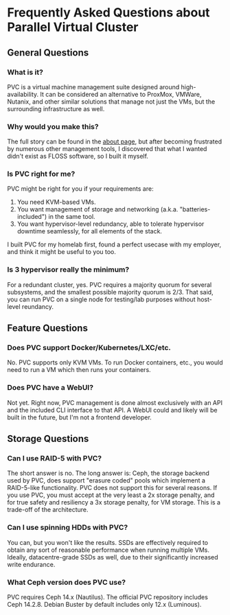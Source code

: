 # Frequently Asked Questions about Parallel Virtual Cluster

## General Questions

### What is it?

PVC is a virtual machine management suite designed around high-availability. It can be considered an alternative to ProxMox, VMWare, Nutanix, and other similar solutions that manage not just the VMs, but the surrounding infrastructure as well.

### Why would you make this?

The full story can be found in the [about page](https://parallelvirtualcluster.readthedocs.io/en/latest/about), but after becoming frustrated by numerous other management tools, I discovered that what I wanted didn't exist as FLOSS software, so I built it myself.

### Is PVC right for me?

PVC might be right for you if your requirements are:

1. You need KVM-based VMs.
2. You want management of storage and networking (a.k.a. "batteries-included") in the same tool.
3. You want hypervisor-level redundancy, able to tolerate hypervisor downtime seamlessly, for all elements of the stack.

I built PVC for my homelab first, found a perfect usecase with my employer, and think it might be useful to you too.

### Is 3 hypervisor really the minimum?

For a redundant cluster, yes. PVC requires a majority quorum for several subsystems, and the smallest possible majority quorum is 2/3. That said, you can run PVC on a single node for testing/lab purposes without host-level reundancy.

## Feature Questions

### Does PVC support Docker/Kubernetes/LXC/etc.

No. PVC supports only KVM VMs. To run Docker containers, etc., you would need to run a VM which then runs your containers.

### Does PVC have a WebUI?

Not yet. Right now, PVC management is done almost exclusively with an API and the included CLI interface to that API. A WebUI could and likely will be built in the future, but I'm not a frontend developer.

## Storage Questions

### Can I use RAID-5 with PVC?

The short answer is no. The long answer is: Ceph, the storage backend used by PVC, does support "erasure coded" pools which implement a RAID-5-like functionality. PVC does not support this for several reasons. If you use PVC, you must accept at the very least a 2x storage penalty, and for true safety and resiliency a 3x storage penalty, for VM storage. This is a trade-off of the architecture.

### Can I use spinning HDDs with PVC?

You can, but you won't like the results. SSDs are effectively required to obtain any sort of reasonable performance when running multiple VMs. Ideally, datacentre-grade SSDs as well, due to their significantly increased write endurance.

### What Ceph version does PVC use?

PVC requires Ceph 14.x (Nautilus). The official PVC repository includes Ceph 14.2.8. Debian Buster by default includes only 12.x (Luminous).
